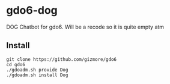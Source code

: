 # gdo6-dog

DOG Chatbot for gdo6. Will be a recode so it is quite empty atm

## Install

    git clone https://github.com/gizmore/gdo6
    cd gdo6
    ./gdoadm.sh provide Dog
    ./gdoadm.sh install Dog
